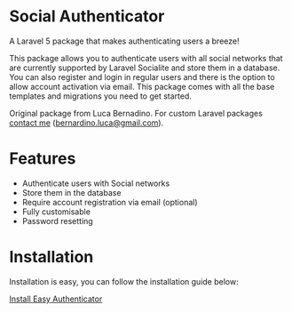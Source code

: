 # Social Authenticator

A Laravel 5 package that makes authenticating users a breeze! 

This package allows you to authenticate users with all social networks that are currently supported by Laravel Socialite and store them in a database. You can also register and login in regular users and there is the option to allow account activation via email. This package comes with all the base templates and migrations you need to get started.

Original package from Luca Bernadino.
For custom Laravel packages <a href="https://github.com/lucabernardino">contact me</a> (bernardino.luca@gmail.com).

# Features

<ul>
	<li>Authenticate users with Social networks</li>
	<li>Store them in the database</li>
	<li>Require account registration via email (optional)</li>
	<li>Fully customisable</li>
	<li>Password resetting</li>
</ul>

# Installation

Installation is easy, you can follow the installation guide below:

<a href="http://www.codeanchor.net/blog/social-authentication-package-for-laravel/">Install Easy Authenticator</a>
